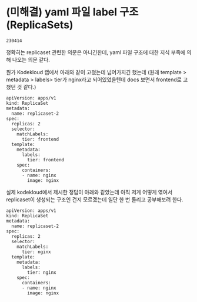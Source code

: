 # (미해결) yaml 파일 label 구조 (ReplicaSets)

`230414`

정확히는 replicaset 관련한 의문은 아니긴한데, yaml 파일 구조에 대한 지식 부족에 의해 나오는 의문 같다.

뭔가 Kodekloud 랩에서 아래와 같이 고쳤는데 넘어가지긴 했는데 (원래 template > metadata > labels> tier가 nginx라고 되어있었을텐데 docs 보면서 frontend로 고쳤던 것 같다.)

```
apiVersion: apps/v1
kind: ReplicaSet
metadata:
  name: replicaset-2
spec:
  replicas: 2
  selector:
    matchLabels:
      tier: frontend
  template:
    metadata:
      labels:
        tier: frontend
    spec:
      containers:
      - name: nginx
        image: nginx
```

실제 kodekloud에서 제시한 정답이 아래와 같았는데 아직 저게 어떻게 엮여서 replicaset이 생성되는 구조인 건지 모르겠는데 일단 한 번 돌리고 공부해보려 한다.

```
apiVersion: apps/v1
kind: ReplicaSet
metadata:
  name: replicaset-2
spec:
  replicas: 2
  selector:
    matchLabels:
      tier: nginx
  template:
    metadata:
      labels:
        tier: nginx
    spec:
      containers:
      - name: nginx
        image: nginx
```
